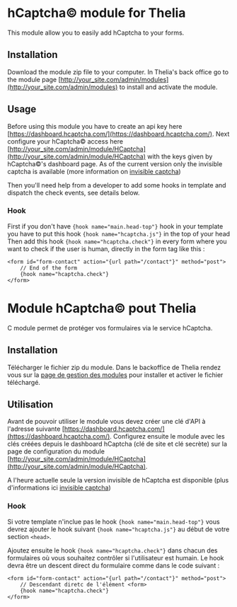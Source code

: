 # hCaptcha© module for Thelia

This module allow you to easily add hCaptcha to your forms.

## Installation

Download the module zip file to your computer. In Thelia's back office go to the module page [http://your_site.com/admin/modules](http://your_site.com/admin/modules) to install and activate the module.

## Usage

Before using this module you have to create an api key here [https://dashboard.hcaptcha.com/](https://dashboard.hcaptcha.com/).
Next configure your hCaptcha© access here [http://your_site.com/admin/module/HCaptcha](http://your_site.com/admin/module/HCaptcha) with the keys given by hCaptcha©'s dashboard page.
As of the current version only the invisible captcha is available (more information on [invisible captcha](https://docs.hcaptcha.com/invisible))

Then you'll need help from a developer to add some hooks in template and dispatch the check events, see details below.

### Hook

First if you don't have `{hook name="main.head-top"}` hook in your template you have to put this hook `{hook name="hcaptcha.js"}` in the top of your head
Then add this hook `{hook name="hcaptcha.check"}` in every form where you want to check if the user is human, directly in the form tag like this :
```
<form id="form-contact" action="{url path="/contact"}" method="post">
    // End of the form
    {hook name="hcaptcha.check"}
</form>
```


# Module hCaptcha© pout Thelia

C module permet de protéger vos formulaires via le service hCaptcha.

## Installation

Télécharger le fichier zip du module. Dans le backoffice de Thelia rendez vous sur la [page de gestion des modules](http://your_site.com/admin/modules) pour installer et activer le fichier téléchargé.

## Utilisation

Avant de pouvoir utiliser le module vous devez créer une clé d'API à l'adresse suivante [https://dashboard.hcaptcha.com/](https://dashboard.hcaptcha.com/).
Configurez ensuite le module avec les clés créées depuis le dashboard hCaptcha (clé de site et clé secrète) sur la page de configuration du module [http://your_site.com/admin/module/HCaptcha](http://your_site.com/admin/module/HCaptcha).

A l'heure actuelle seule la version invisible de hCaptcha est disponible (plus d'informations ici [invisible captcha](https://docs.hcaptcha.com/invisible))

### Hook

Si votre template n'inclue pas le hook `{hook name="main.head-top"}` vous devrez ajouter le hook suivant `{hook name="hcaptcha.js"}` au début de votre section `<head>`.

Ajoutez ensuite le hook `{hook name="hcaptcha.check"}` dans chacun des formulaires où vous souhaitez contrôler si l'utilisateur est humain. Le hook devra être un descent direct du formulaire comme dans le code suivant :
```
<form id="form-contact" action="{url path="/contact"}" method="post">
    // Descendant diretc de l'élément <form>
    {hook name="hcaptcha.check"}
</form>
```

